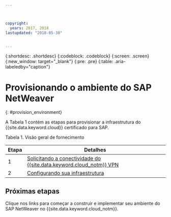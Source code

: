 ```yaml
---



copyright:
  years: 2017, 2018
lastupdated: "2018-05-30"


---
```


{:shortdesc: .shortdesc}
{:codeblock: .codeblock}
{:screen: .screen}
{:new_window: target="_blank"}
{:pre: .pre}
{:table: .aria-labeledby="caption"}


# Provisionando o ambiente do SAP NetWeaver
{: #provision_environment}

A Tabela 1 contém as etapas para provisionar a infraestrutura do {{site.data.keyword.cloud}} certificado para SAP. 

Tabela 1. Visão geral de fornecimento

| Etapa | Detalhes |
| --- | --- |
| 1 | [Solicitando a conectividade do {{site.data.keyword.cloud_notm}} VPN](/docs/infrastructure/sap-netweaver/sap-requesting-setting-up-VPN.html) |
| 2 | [Configurando sua infraestrutura](/docs/infrastructure/sap-netweaver/sap-setting-up-infrastructure.html) |

## Próximas etapas

Clique nos links para começar a construir e implementar seu ambiente do SAP NetWeaver no {{site.data.keyword.cloud_notm}}.
